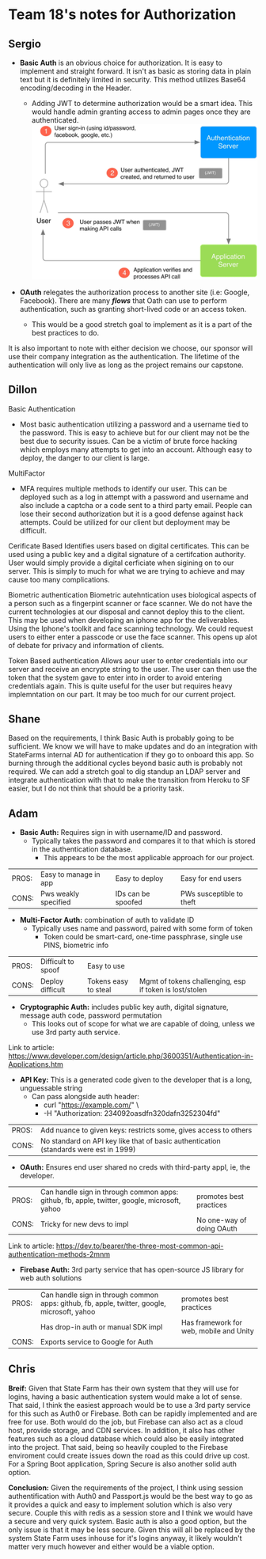# Team 18's notes for Authorization

## Sergio

- **Basic Auth** is an obvious choice for authorization. It is easy to implement and straight forward. It isn't as basic as storing data in plain text but it is definitely limited in security. This method utilizes Base64 encoding/decoding in the Header.
  
  - Adding JWT to determine authorization would be a smart idea. This would handle admin granting access to admin pages once they are authenticated.
![JWT-Example](resources/JWT-Example.webp)

- **OAuth** relegates the authorization process to another site (i.e: Google, Facebook). There are many ***flows*** that Oath can use to perform authentication, such as granting short-lived code or an access token.
  - This would be a good stretch goal to implement as it is a part of the best practices to do.

It is also important to note with either decision we choose, our sponsor will use their company integration as the authentication. The lifetime of the authentication will only live as long as the project remains our capstone.

## Dillon

Basic Authentication

- Most basic authentication utilizing a password and a username tied to the password. This is easy to achieve but for our client may not be the best due to security issues. Can be a victim of brute force hacking which employs many attempts to get into an account. Although easy to deploy, the danger to our client is large.

MultiFactor

- MFA requires multiple methods to identify our user. This can be deployed such as a log in attempt with a password and username and also include a captcha or a code sent to a third party email. People can lose their second authorization but it is a good defense against hack attempts. Could be utilized for our client but deployment may be difficult.

Cerificate Based
Identifies users based on digital certificates. This can be used using a public key and a digital signature of a certifcation authority. User would simply provide a digital cerficiate when sigining on to our server. This is simply to much for what we are trying to achieve and may cause too many complications.

Biometric authentication
Biometric autehntication uses biological aspects of a person such as a fingerpint scanner or face scanner. We do not have the current technologies at our disposal and cannot deploy this to the client. This may be used when developing an iphone app for the deliverables. Using the Iphone's toolkit and face scanning technology. We could request users to either enter a passcode or use the face scanner. This opens up alot of debate for privacy and information of clients.

Token Based authentication
Allows aour user to enter credentials into our server and receive an encrypte string to the user. The user can then use the token that the system gave to enter into in order to avoid entering credentials again. This is quite useful for the user but requires heavy implemntation on our part. It may be too much for our current project.

## Shane

Based on the requirements, I think Basic Auth is probably going to be sufficient.  We know we will have to make updates and do an integration with StateFarms internal AD for authentication if they go to onboard this app.  So burning through the additional cycles beyond basic auth is probably not required.  We can add a stretch goal to dig standup an LDAP server and integrate authentication with that to make the transition from Heroku to SF easier, but I do not think that should be a priority task.

## Adam

- **Basic Auth:**  Requires sign in with username/ID and password.
  - Typically takes the password and compares it to that which is stored in the authentication database.
    - This appears to be the most applicable approach for our project.

|   |   |   |   |
|---|---|---|---|
|PROS:   |Easy to manage in app   |Easy to deploy   |Easy for end users   |
|CONS:   |Pws weakly specified   |IDs can be spoofed  |PWs susceptible to theft |

- **Multi-Factor Auth:** combination of auth to validate ID
  - Typically uses name and password, paired with some form of token
    - Token could be smart-card, one-time passphrase, single use PINS, biometric info

|   |   |   |   |   |
|---|---|---|---|---|
|PROS:  |Difficult to spoof   |Easy to use   |   |   |
|CONS:   |Deploy difficult   |Tokens easy to steal   |Mgmt of tokens challenging, esp if token is lost/stolen |

- **Cryptographic Auth:**  includes public key auth, digital signature, message auth code, password permutation
  - This looks out of scope for what we are capable of doing, unless we use 3rd party auth service.

Link to article: <https://www.developer.com/design/article.php/3600351/Authentication-in-Applications.htm>

- **API Key:** This is a generated code given to the developer that is a long, unguessable string
  - Can pass alongside auth header:
    - curl "https://example.com/" \
    - -H "Authorization: 234092oasdfn320dafn3252304fd"

|   |   |
|---|---|
|PROS:  |Add nuance to given keys: restricts some, gives access to others |
|CONS:   |No standard on API key like that of basic authentication (standards were est in 1999) |

- **OAuth:** Ensures end user shared no creds with third-party appl, ie, the developer.

|   |   |   |
|---|---|---|
|PROS:  |Can handle sign in through common apps: github, fb, apple, twitter, google, microsoft, yahoo |promotes best practices|
|CONS:   |Tricky for new devs to impl |  No one-way of doing OAuth |

Link to article: <https://dev.to/bearer/the-three-most-common-api-authentication-methods-2mnm>

- **Firebase Auth:** 3rd party service that has open-source JS library for web auth solutions

|   |   |   |
|---|---|---|
|PROS:  |Can handle sign in through common apps: github, fb, apple, twitter, google, microsoft, yahoo| promotes best practices |
|   |Has drop-in auth or manual SDK impl   |Has framework for web, mobile and Unity   |   |
|CONS:   |Exports service to Google for Auth|   |   |

## Chris

**Breif:** Given that State Farm has their own system that they will use for logins, having a basic authentication system would make a lot of sense. That said, I think the easiest approach would be to use a 3rd party service for this such as Auth0 or Firebase. Both can be rapidly implemented and are free for use. Both would do the job, but Firebase can also act as a cloud host, provide storage, and CDN services. In addition, it also has other features such as a cloud database which could also be easily integrated into the project. That said, being so heavily coupled to the Firebase enviroment could create issues down the road as this could drive up cost. For a Spring Boot application, Spring Secure is also another solid auth option.

**Conclusion:** Given the requirements of the project, I think using session authentification with Auth0 and Passport.js would be the best way to go as it provides a quick and easy to implement solution which is also very secure. Couple this with redis as a session store and I think we would have a secure and very quick system.  Basic auth is also a good option, but the only issue is that it may be less secure. Given this will all be replaced by the system State Farm uses inhouse for it's logins anyway, it likely wouldn't matter very much however and either would be a viable option.
